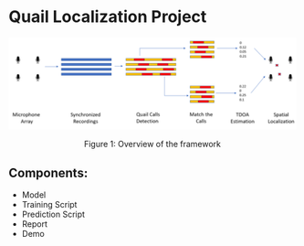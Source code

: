 # Quail Localization Project

![alt text](https://github.com/dnl2k/Mel_BiLSTM/blob/main/Figures/Quail_Localization_Framework.png)

<p align="center">
Figure 1: Overview of the framework
<p>
  
## Components:

- Model
- Training Script
- Prediction Script
- Report
- Demo


